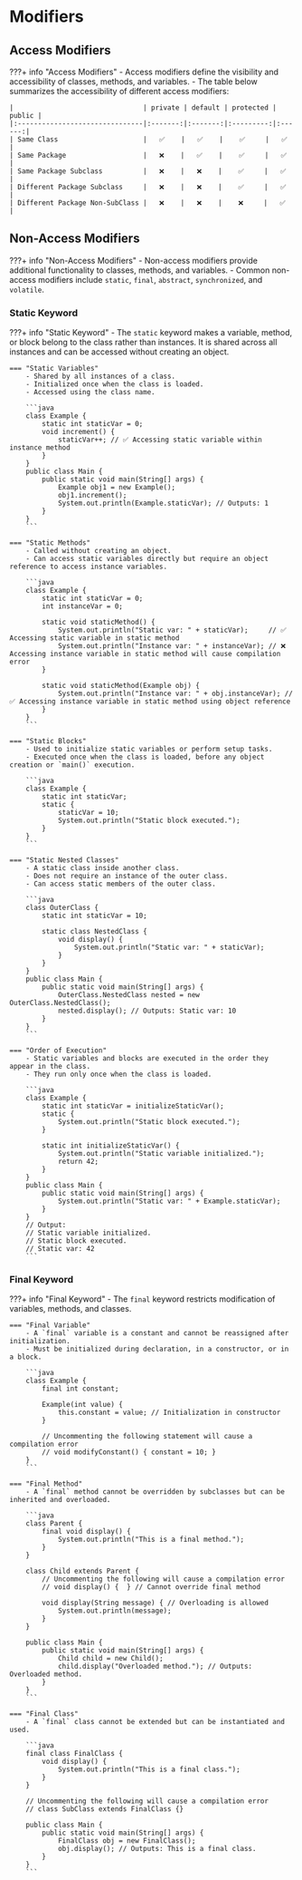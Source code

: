 # Modifiers

## Access Modifiers

???+ info "Access Modifiers"
    - Access modifiers define the visibility and accessibility of classes, methods, and variables.
    - The table below summarizes the accessibility of different access modifiers:

    |                                | private | default | protected | public |
    |:-------------------------------|:-------:|:-------:|:---------:|:------:|
    | Same Class                     |   ✅    |   ✅    |    ✅     |   ✅   |
    | Same Package                   |   ❌    |   ✅    |    ✅     |   ✅   |
    | Same Package Subclass          |   ❌    |   ❌    |    ✅     |   ✅   |
    | Different Package Subclass     |   ❌    |   ❌    |    ✅     |   ✅   |
    | Different Package Non-SubClass |   ❌    |   ❌    |    ❌     |   ✅   |

## Non-Access Modifiers
???+ info "Non-Access Modifiers"
    - Non-access modifiers provide additional functionality to classes, methods, and variables.
    - Common non-access modifiers include `static`, `final`, `abstract`, `synchronized`, and `volatile`.

### Static Keyword

???+ info "Static Keyword"
    - The `static` keyword makes a variable, method, or block belong to the class rather than instances. It is shared across all instances and can be accessed without creating an object.

    === "Static Variables"
        - Shared by all instances of a class.
        - Initialized once when the class is loaded.
        - Accessed using the class name.

        ```java
        class Example {
            static int staticVar = 0;
            void increment() {
                staticVar++; // ✅ Accessing static variable within instance method
            }
        }
        public class Main {
            public static void main(String[] args) {
                Example obj1 = new Example();
                obj1.increment();
                System.out.println(Example.staticVar); // Outputs: 1
            }
        }
        ```

    === "Static Methods"
        - Called without creating an object.
        - Can access static variables directly but require an object reference to access instance variables.

        ```java
        class Example {
            static int staticVar = 0;
            int instanceVar = 0;

            static void staticMethod() {
                System.out.println("Static var: " + staticVar);     // ✅ Accessing static variable in static method
                System.out.println("Instance var: " + instanceVar); // ❌ Accessing instance variable in static method will cause compilation error
            }

            static void staticMethod(Example obj) {
                System.out.println("Instance var: " + obj.instanceVar); // ✅ Accessing instance variable in static method using object reference
            }
        }
        ```

    === "Static Blocks"
        - Used to initialize static variables or perform setup tasks.
        - Executed once when the class is loaded, before any object creation or `main()` execution.

        ```java
        class Example {
            static int staticVar;
            static {
                staticVar = 10;
                System.out.println("Static block executed.");
            }
        }
        ```

    === "Static Nested Classes"
        - A static class inside another class.
        - Does not require an instance of the outer class.
        - Can access static members of the outer class.

        ```java
        class OuterClass {
            static int staticVar = 10;

            static class NestedClass {
                void display() {
                    System.out.println("Static var: " + staticVar);
                }
            }
        }
        public class Main {
            public static void main(String[] args) {
                OuterClass.NestedClass nested = new OuterClass.NestedClass();
                nested.display(); // Outputs: Static var: 10
            }
        }
        ```

    === "Order of Execution"
        - Static variables and blocks are executed in the order they appear in the class.
        - They run only once when the class is loaded.

        ```java
        class Example {
            static int staticVar = initializeStaticVar();
            static {
                System.out.println("Static block executed.");
            }

            static int initializeStaticVar() {
                System.out.println("Static variable initialized.");
                return 42;
            }
        }
        public class Main {
            public static void main(String[] args) {
                System.out.println("Static var: " + Example.staticVar);
            }
        }
        // Output:
        // Static variable initialized.
        // Static block executed.
        // Static var: 42
        ```

### Final Keyword

???+ info "Final Keyword"
    - The `final` keyword restricts modification of variables, methods, and classes.

    === "Final Variable"
        - A `final` variable is a constant and cannot be reassigned after initialization.
        - Must be initialized during declaration, in a constructor, or in a block.

        ```java
        class Example {
            final int constant;

            Example(int value) {
                this.constant = value; // Initialization in constructor
            }

            // Uncommenting the following statement will cause a compilation error
            // void modifyConstant() { constant = 10; }
        }
        ```

    === "Final Method"
        - A `final` method cannot be overridden by subclasses but can be inherited and overloaded.

        ```java
        class Parent {
            final void display() {
                System.out.println("This is a final method.");
            }
        }

        class Child extends Parent {
            // Uncommenting the following will cause a compilation error
            // void display() {  } // Cannot override final method

            void display(String message) { // Overloading is allowed
                System.out.println(message);
            }
        }

        public class Main {
            public static void main(String[] args) {
                Child child = new Child();
                child.display("Overloaded method."); // Outputs: Overloaded method.
            }
        }
        ```

    === "Final Class"
        - A `final` class cannot be extended but can be instantiated and used.

        ```java
        final class FinalClass {
            void display() {
                System.out.println("This is a final class.");
            }
        }

        // Uncommenting the following will cause a compilation error
        // class SubClass extends FinalClass {}

        public class Main {
            public static void main(String[] args) {
                FinalClass obj = new FinalClass();
                obj.display(); // Outputs: This is a final class.
            }
        }
        ```
